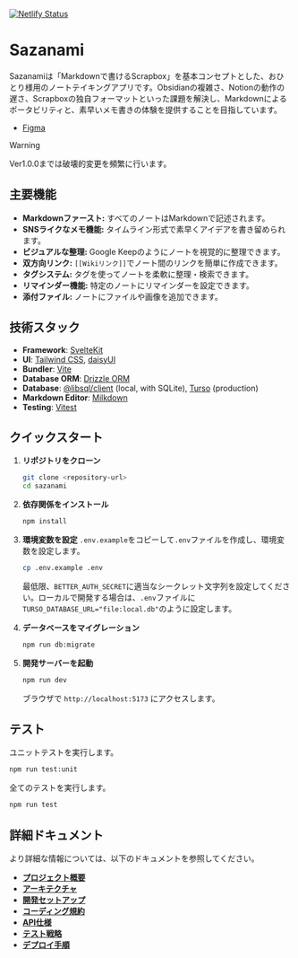 [![Netlify Status](https://api.netlify.com/api/v1/badges/72ee93dc-8b78-473a-a461-0b68bed0dca4/deploy-status)](https://app.netlify.com/projects/sazanami/deploys)

# Sazanami

Sazanamiは「Markdownで書けるScrapbox」を基本コンセプトとした、おひとり様用のノートテイキングアプリです。Obsidianの複雑さ、Notionの動作の遅さ、Scrapboxの独自フォーマットといった課題を解決し、Markdownによるポータビリティと、素早いメモ書きの体験を提供することを目指しています。

- [Figma](https://www.figma.com/design/GmQwVZtxtMtLhujgtrmGYl/sazanami?node-id=0-1&t=isQ1ILUFBDQy9zg5-1)

> [!WARNING]
> Ver1.0.0までは破壊的変更を頻繁に行います。

## 主要機能

- **Markdownファースト:** すべてのノートはMarkdownで記述されます。
- **SNSライクなメモ機能:** タイムライン形式で素早くアイデアを書き留められます。
- **ビジュアルな整理:** Google Keepのようにノートを視覚的に整理できます。
- **双方向リンク:** `[[Wikiリンク]]`でノート間のリンクを簡単に作成できます。
- **タグシステム:** タグを使ってノートを柔軟に整理・検索できます。
- **リマインダー機能:** 特定のノートにリマインダーを設定できます。
- **添付ファイル:** ノートにファイルや画像を追加できます。

## 技術スタック

- **Framework**: [SvelteKit](https://kit.svelte.dev/)
- **UI**: [Tailwind CSS](https://tailwindcss.com/), [daisyUI](https://daisyui.com/)
- **Bundler**: [Vite](https://vitejs.dev/)
- **Database ORM**: [Drizzle ORM](https://orm.drizzle.team/)
- **Database**: [@libsql/client](https://github.com/tursodatabase/libsql-client-ts) (local, with SQLite), [Turso](https://turso.tech/) (production)
- **Markdown Editor**: [Milkdown](https://milkdown.dev/)
- **Testing**: [Vitest](https://vitest.dev/)

## クイックスタート

1.  **リポジトリをクローン**

    ```bash
    git clone <repository-url>
    cd sazanami
    ```

2.  **依存関係をインストール**

    ```bash
    npm install
    ```

3.  **環境変数を設定**
    `.env.example`をコピーして`.env`ファイルを作成し、環境変数を設定します。

    ```bash
    cp .env.example .env
    ```

    最低限、`BETTER_AUTH_SECRET`に適当なシークレット文字列を設定してください。ローカルで開発する場合は、`.env`ファイルに`TURSO_DATABASE_URL="file:local.db"`のように設定します。

4.  **データベースをマイグレーション**

    ```bash
    npm run db:migrate
    ```

5.  **開発サーバーを起動**
    ```bash
    npm run dev
    ```
    ブラウザで `http://localhost:5173` にアクセスします。

## テスト

ユニットテストを実行します。

```bash
npm run test:unit
```

全てのテストを実行します。

```bash
npm run test
```

## 詳細ドキュメント

より詳細な情報については、以下のドキュメントを参照してください。

- **[プロジェクト概要](./.kilocode/rules/memory-bank/product.md)**
- **[アーキテクチャ](./.kilocode/rules/memory-bank/architecture.md)**
- **[開発セットアップ](./.kilocode/rules/memory-bank/setup.md)**
- **[コーディング規約](./.kilocode/rules/memory-bank/tech.md)**
- **[API仕様](./.kilocode/rules/memory-bank/api.md)**
- **[テスト戦略](./.kilocode/rules/memory-bank/testing.md)**
- **[デプロイ手順](./.kilocode/rules/memory-bank/deployment.md)**
